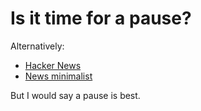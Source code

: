 <h1>Is it time for a pause?</h1>

Alternatively:

<ul class="postlist">
<li><a href="https://news.ycombinator.com/">Hacker News</a></li>
<li><a href="https://www.newsminimalist.com/">News minimalist</a></li>
</ul>

But I would say a pause is best.

